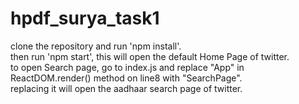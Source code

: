 # hpdf_surya_task1
clone the repository and run 'npm install'.<br />
then run 'npm start', this will open the default Home Page of twitter.<br />
to open Search page, go to index.js and replace "App" in ReactDOM.render() method on line8 with "SearchPage".<br />
replacing it will open the aadhaar search page of twitter.
